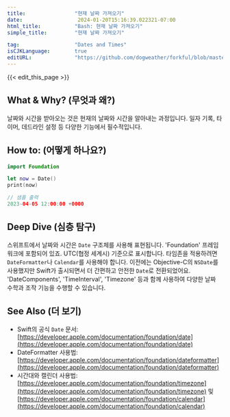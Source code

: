 ```yaml
---
title:                "현재 날짜 가져오기"
date:                  2024-01-20T15:16:39.022321-07:00
html_title:           "Bash: 현재 날짜 가져오기"
simple_title:         "현재 날짜 가져오기"

tag:                  "Dates and Times"
isCJKLanguage:        true
editURL:              "https://github.com/dogweather/forkful/blob/master/content/ko/swift/getting-the-current-date.md"
---
```


{{< edit_this_page >}}

## What & Why? (무엇과 왜?)
날짜와 시간을 받아오는 것은 현재의 날짜와 시간을 알아내는 과정입니다. 일자 기록, 타이머, 데드라인 설정 등 다양한 기능에서 필수적입니다.

## How to: (어떻게 하나요?)
```Swift
import Foundation

let now = Date()
print(now)
```

```Swift
// 샘플 출력
2023-04-05 12:00:00 +0000
```

## Deep Dive (심층 탐구)
스위프트에서 날짜와 시간은 `Date` 구조체를 사용해 표현됩니다. 'Foundation' 프레임워크에 포함되어 있죠. UTC(협정 세계시) 기준으로 표시합니다. 타임존을 적용하려면 `DateFormatter`나 `Calendar`를 사용해야 합니다. 이전에는 Objective-C의 `NSDate`를 사용했지만 Swift가 출시되면서 더 간편하고 안전한 `Date`로 전환되었어요. 'DateComponents', 'TimeInterval', 'Timezone' 등과 함께 사용하여 다양한 날짜 수학과 조작 기능을 수행할 수 있습니다.

## See Also (더 보기)
- Swift의 공식 `Date` 문서: [https://developer.apple.com/documentation/foundation/date](https://developer.apple.com/documentation/foundation/date)
- DateFormatter 사용법: [https://developer.apple.com/documentation/foundation/dateformatter](https://developer.apple.com/documentation/foundation/dateformatter)
- 시간대와 캘린더 사용법: [https://developer.apple.com/documentation/foundation/timezone](https://developer.apple.com/documentation/foundation/timezone) 및 [https://developer.apple.com/documentation/foundation/calendar](https://developer.apple.com/documentation/foundation/calendar)
